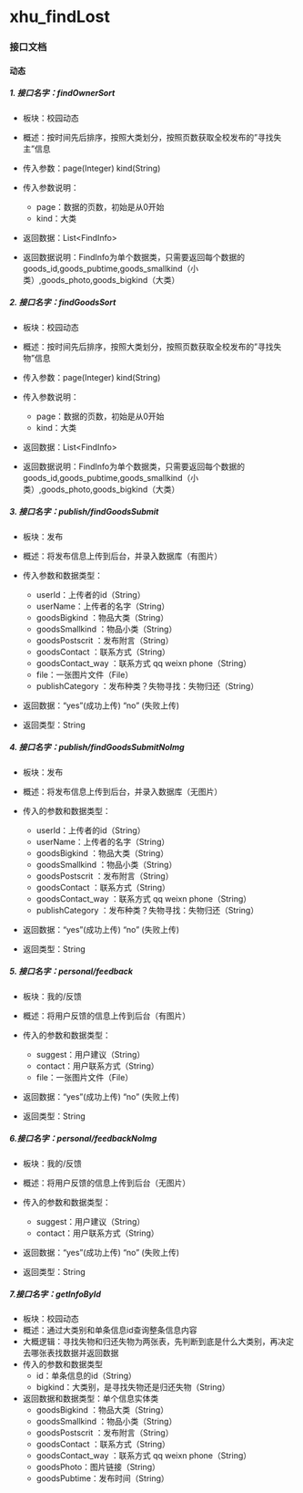 # xhu_findLost
### 接口文档

#### 动态

##### 1. 接口名字：findOwnerSort

+ 板块：校园动态

+ 概述：按时间先后排序，按照大类划分，按照页数获取全校发布的”寻找失主”信息

+ 传入参数：page(Integer)   kind(String)

+ 传入参数说明：

     + page：数据的页数，初始是从0开始
     + kind：大类

+ 返回数据：List\<FindInfo> 

+ 返回数据说明：FindInfo为单个数据类，只需要返回每个数据的goods_id,goods_pubtime,goods_smallkind（小类）,goods_photo,goods_bigkind（大类）

##### 2. 接口名字：findGoodsSort
+ 板块：校园动态

+ 概述：按时间先后排序，按照大类划分，按照页数获取全校发布的”寻找失物”信息

+ 传入参数：page(Integer)   kind(String)

+ 传入参数说明：

     + page：数据的页数，初始是从0开始
     + kind：大类

+ 返回数据：List\<FindInfo> 

+ 返回数据说明：FindInfo为单个数据类，只需要返回每个数据的goods_id,goods_pubtime,goods_smallkind（小类）,goods_photo,goods_bigkind（大类）

##### 3. 接口名字：publish/findGoodsSubmit

+ 板块：发布

+ 概述：将发布信息上传到后台，并录入数据库（有图片）
+ 传入参数和数据类型：
     + userId：上传者的id（String）
     + userName：上传者的名字（String）
     + goodsBigkind ：物品大类（String）
     + goodsSmallkind ：物品小类（String）
     + goodsPostscrit ：发布附言（String）
     + goodsContact ：联系方式（String）
     + goodsContact_way ：联系方式  qq weixn phone（String）
     + file：一张图片文件（File）
     + publishCategory ：发布种类？失物寻找：失物归还（String）
+ 返回数据：“yes”(成功上传)   “no” (失败上传)
+ 返回类型：String
##### 4. 接口名字：publish/findGoodsSubmitNoImg

+ 板块：发布

+ 概述：将发布信息上传到后台，并录入数据库（无图片）
+ 传入的参数和数据类型：
     - userId：上传者的id（String）
     - userName：上传者的名字（String）
     - goodsBigkind ：物品大类（String）
     - goodsSmallkind ：物品小类（String）
     - goodsPostscrit ：发布附言（String）
     - goodsContact ：联系方式（String）
     - goodsContact_way ：联系方式  qq weixn phone（String）
     - publishCategory ：发布种类？失物寻找：失物归还（String）
+ 返回数据：“yes”(成功上传)   “no” (失败上传)
+ 返回类型：String
##### 5. 接口名字：personal/feedback

+ 板块：我的/反馈

+ 概述：将用户反馈的信息上传到后台（有图片）
+ 传入的参数和数据类型：
  - suggest：用户建议（String）
  - contact：用户联系方式（String）
  - file：一张图片文件（File）
+ 返回数据：“yes”(成功上传)   “no” (失败上传)
+ 返回类型：String

##### 6.接口名字：personal/feedbackNoImg

+ 板块：我的/反馈

+ 概述：将用户反馈的信息上传到后台（无图片）
+ 传入的参数和数据类型：
  - suggest：用户建议（String）
  - contact：用户联系方式（String）
+ 返回数据：“yes”(成功上传)   “no” (失败上传)
+ 返回类型：String
##### 7.接口名字：getInfoById
+ 板块：校园动态
+ 概述：通过大类别和单条信息id查询整条信息内容
+ 大概逻辑：寻找失物和归还失物为两张表，先判断到底是什么大类别，再决定去哪张表找数据并返回数据
+ 传入的参数和数据类型
  - id：单条信息的id（String）
  - bigkind：大类别，是寻找失物还是归还失物（String）
+ 返回数据和数据类型：单个信息实体类
  - goodsBigkind ：物品大类（String）
  - goodsSmallkind ：物品小类（String）
  - goodsPostscrit ：发布附言（String）
  - goodsContact ：联系方式（String）
  - goodsContact_way ：联系方式  qq weixn phone（String）
  - goodsPhoto：图片链接（String）
  - goodsPubtime：发布时间（String）